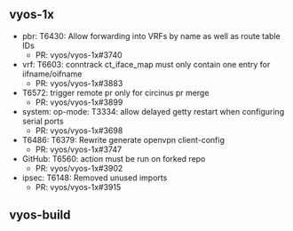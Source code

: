 ## vyos-1x
- pbr: T6430: Allow forwarding into VRFs by name as well as route table IDs
   - PR: vyos/vyos-1x#3740
- vrf: T6603: conntrack ct_iface_map must only contain one entry for iifname/oifname
   - PR: vyos/vyos-1x#3883
- T6572: trigger remote pr only for circinus pr merge
   - PR: vyos/vyos-1x#3899
- system: op-mode: T3334: allow delayed getty restart when configuring serial ports
   - PR: vyos/vyos-1x#3698
- T6486: T6379: Rewrite generate openvpn client-config
   - PR: vyos/vyos-1x#3747
- GitHub: T6560: action must be run on forked repo
   - PR: vyos/vyos-1x#3902
- ipsec: T6148: Removed unused imports
   - PR: vyos/vyos-1x#3915


## vyos-build

